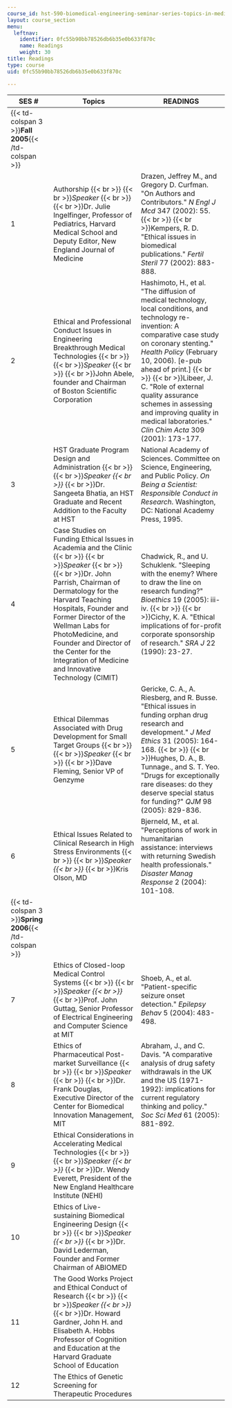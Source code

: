 ```yaml
---
course_id: hst-590-biomedical-engineering-seminar-series-topics-in-medical-ethics-and-responsible-conduct-in-research-fall-2005-spring-2006
layout: course_section
menu:
  leftnav:
    identifier: 0fc55b90bb78526db6b35e0b633f870c
    name: Readings
    weight: 30
title: Readings
type: course
uid: 0fc55b90bb78526db6b35e0b633f870c

---
```


| SES # | Topics | READINGS |
| --- | --- | --- |
| {{< td-colspan 3 >}}**Fall 2005**{{< /td-colspan >}} |||
| 1 | Authorship  {{< br >}}  {{< br >}}_Speaker_  {{< br >}}  {{< br >}}Dr. Julie Ingelfinger, Professor of Pediatrics, Harvard Medical School and Deputy Editor, New England Journal of Medicine | Drazen, Jeffrey M., and Gregory D. Curfman. "On Authors and Contributors." _N Engl J Mcd_ 347 (2002): 55.  {{< br >}}  {{< br >}}Kempers, R. D. "Ethical issues in biomedical publications." _Fertil Steril_ 77 (2002): 883-888. |
| 2 | Ethical and Professional Conduct Issues in Engineering Breakthrough Medical Technologies  {{< br >}}  {{< br >}}_Speaker_  {{< br >}}  {{< br >}}John Abele, founder and Chairman of Boston Scientific Corporation | Hashimoto, H., et al. "The diffusion of medical technology, local conditions, and technology re-invention: A comparative case study on coronary stenting." _Health Policy_ (February 10, 2006). \[e-pub ahead of print.\]  {{< br >}}  {{< br >}}Libeer, J. C. "Role of external quality assurance schemes in assessing and improving quality in medical laboratories." _Clin Chim Acta_ 309 (2001): 173-177. |
| 3 | HST Graduate Program Design and Administration  {{< br >}}  {{< br >}}_Speaker  {{< br >}}_  {{< br >}}Dr. Sangeeta Bhatia, an HST Graduate and Recent Addition to the Faculty at HST | National Academy of Sciences. Committee on Science, Engineering, and Public Policy. _On Being a Scientist: Responsible Conduct in Research_. Washington, DC: National Academy Press, 1995. |
| 4 | Case Studies on Funding Ethical Issues in Academia and the Clinic  {{< br >}}  {{< br >}}_Speaker_  {{< br >}}  {{< br >}}Dr. John Parrish, Chairman of Dermatology for the Harvard Teaching Hospitals, Founder and Former Director of the Wellman Labs for PhotoMedicine, and Founder and Director of the Center for the Integration of Medicine and Innovative Technology (CIMIT) | Chadwick, R., and U. Schuklenk. "Sleeping with the enemy? Where to draw the line on research funding?" _Bioethics_ 19 (2005): iii-iv.  {{< br >}}  {{< br >}}Cichy, K. A. "Ethical implications of for-profit corporate sponsorship of research." _SRA J_ 22 (1990): 23-27. |
| 5 | Ethical Dilemmas Associated with Drug Development for Small Target Groups  {{< br >}}  {{< br >}}_Speaker_  {{< br >}}  {{< br >}}Dave Fleming, Senior VP of Genzyme | Gericke, C. A., A. Riesberg, and R. Busse. "Ethical issues in funding orphan drug research and development." _J Med Ethics_ 31 (2005): 164-168.  {{< br >}}  {{< br >}}Hughes, D. A., B. Tunnage., and S. T. Yeo. "Drugs for exceptionally rare diseases: do they deserve special status for funding?" _QJM_ 98 (2005): 829-836. |
| 6 | Ethical Issues Related to Clinical Research in High Stress Environments  {{< br >}}  {{< br >}}_Speaker  {{< br >}}_  {{< br >}}Kris Olson, MD | Bjerneld, M., et al. "Perceptions of work in humanitarian assistance: interviews with returning Swedish health professionals." _Disaster Manag Response_ 2 (2004): 101-108. |
| {{< td-colspan 3 >}}**Spring 2006**{{< /td-colspan >}} |||
| 7 | Ethics of Closed-loop Medical Control Systems  {{< br >}}  {{< br >}}_Speaker  {{< br >}}_  {{< br >}}Prof. John Guttag, Senior Professor of Electrical Engineering and Computer Science at MIT | Shoeb, A., et al. "Patient-specific seizure onset detection." _Epilepsy Behav_ 5 (2004): 483-498. |
| 8 | Ethics of Pharmaceutical Post-market Surveillance  {{< br >}}  {{< br >}}_Speaker_  {{< br >}}  {{< br >}}Dr. Frank Douglas, Executive Director of the Center for Biomedical Innovation Management, MIT | Abraham, J., and C. Davis. "A comparative analysis of drug safety withdrawals in the UK and the US (1971-1992): implications for current regulatory thinking and policy." _Soc Sci Med_ 61 (2005): 881-892. |
| 9 | Ethical Considerations in Accelerating Medical Technologies  {{< br >}}  {{< br >}}_Speaker  {{< br >}}_  {{< br >}}Dr. Wendy Everett, President of the New England Healthcare Institute (NEHI) | &nbsp; |
| 10 | Ethics of Live-sustaining Biomedical Engineering Design  {{< br >}}  {{< br >}}_Speaker  {{< br >}}_  {{< br >}}Dr. David Lederman, Founder and Former Chairman of ABIOMED | &nbsp; |
| 11 | The Good Works Project and Ethical Conduct of Research  {{< br >}}  {{< br >}}_Speaker  {{< br >}}_  {{< br >}}Dr. Howard Gardner, John H. and Elisabeth A. Hobbs Professor of Cognition and Education at the Harvard Graduate School of Education | &nbsp; |
| 12 | The Ethics of Genetic Screening for Therapeutic Procedures |